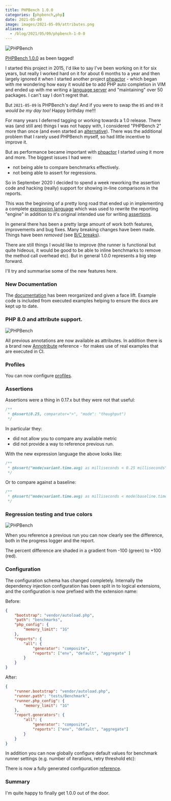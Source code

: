 ```yaml
--- 
title: PHPBench 1.0.0
categories: [phpbench,php]
date: 2021-05-09
image: images/2021-05-09/attributes.png
aliases:
  - /blog/2021/05/09/phpbench-1-0-0
---
```


![PHPBench](/images/2020-09-09/logo.png)

[PHPBench 1.0.0](https://github.com/phpbench/phpbench/releases/tag/1.0.0) as been
tagged! 

I started this project in 2015, I'd like to say I've been working on it for
six years, but really I worked hard on it for about 6 months to a year and
then largely ignored it when I started another project
[phpactor](https://github.com/phpactor/phpactor) - which began with me
wondering how easy it would be to add PHP auto completion in VIM and ended up
with me writing a [language
server](https://phpactor.readthedocs.io/en/master/lsp/support.html) and
"maintaining" over 50 packages. I can't say I don't regret that.

But `2021-05-09` is PHPBench's day! And if you were to swap the `05` and `09` it
_would be my day too!_ Happy birthday me!!!

For many years I deferred tagging or working towards a 1.0 release. There was
(and still are) things I was not happy with, I considered
"PHPBench 2" more than once (and even started an
[alternative](https://github.com/phpbench/pipeline)). There was the additional
problem that I rarely used PHPBench myself, so had little incentive to improve
it.

But as performance became important with [phpactor](https://github.com/phpactor/phpactor) I started using it more and more. The biggest issues I had were:

- not being able to compare benchmarks effectively.
- not being able to assert for regressions.

So in September 2020 I decided to spend a week reworking the assertion
code and hacking (really) support for showing in-line comparisons in the
reports.

This was the beginning of a pretty long road that ended up in implementing a
complete [expression
language](https://phpbench.readthedocs.io/en/latest/expression.html) which was
used to rewrite the reporting "engine" in addition to it's original intended use
for writing
[assertions](https://phpbench.readthedocs.io/en/latest/guides/assertions.html).

In general there has been a pretty large amount of work both features,
improvements and bug fixes. Many breaking
changes have been made. Things have been _removed_ (see [B/C
breaks](https://github.com/phpbench/phpbench/releases/tag/1.0.0)).

There are still things I would like to improve (the runner is functional but quite
hideous, it would be good to be able to inline benchmarks to remove the method
call overhead etc). But in general 1.0.0 represents a big step forward.

I'll try and summarise some of the new features here.

### New Documentation

The
[documentation](https://phpbench.readthedocs.io/en/latest/annotributes.html)
has been reorganized and given a face lift. Example code is included from executed
examples helping to ensure the docs are kept up to date.

### PHP 8.0 and attribute support.

![PHPBench](/images/2021-05-09/attributes.png)

All previous annotations are now available as attributes. In addition there is
a brand new
[Annotribute](https://phpbench.readthedocs.io/en/latest/annotributes.html)
reference - for makes use of real examples that are executed in CI.

### Profiles

You can now configure
[profiles](https://phpbench.readthedocs.io/en/latest/configuration.html?highlight=profile#core-profiles).

### Assertions

Assertions were a thing in 0.17.x but they were not that useful:

```php
/**
 * @Assert(0.25, comparator=">", "mode": "thoughput")
 */
```

In particular they:

- did not allow you to compare any available metric
- did not provide a way to reference previous run. 

With the new expression language the above looks like:

```php
/**
 * @Assert("mode(variant.time.avg) as milliseconds < 0.25 milliseconds")
 */
```

Or to compare against a baseline:

```php
/**
 * @Assert("mode(variant.time.avg) as milliseconds < mode(baseline.time.avg) as milliseconds")
 */
```

### Regression testing and true colors

![PHPBench](/images/2021-05-09/regression.png)

When you reference a previous run you can now clearly see the difference, both
in the progress logger and the report.

The percent difference are shaded in a gradient from -100 (green) to +100 (red).

### Configuration


The configuration schema has changed completely. Internally the dependency
injection configuration has been split in to logical extensions, and the
configuration is now prefixed with the extension name:

Before:

```json
{
    "bootstrap": "vendor/autoload.php",
    "path": "benchmarks",
    "php_config": {
        "memory_limit": "1G"
    },
    "reports": {
        "all": {
            "generator": "composite",
            "reports": ["env", "default", "aggregate" ]
        }
    }
}
```

After:

```json
{
    "runner.bootstrap": "vendor/autoload.php",
    "runner.path": "tests/Benchmark",
    "runner.php_config": {
        "memory_limit": "1G"
    },
    "report.generators": {
        "all": {
            "generator": "composite",
            "reports": ["env", "default", "aggregate"]
        }
    }
}
```

In addition you can now globally configure default values for benchmark runner settings (e.g.
number of iterations, retry threshold etc):

There is now a fully generated configuration [reference](https://phpbench.readthedocs.io/en/latest/configuration.html?highlight=profile#configuration).

### Summary

I'm quite happy to finally get 1.0.0 out of the door.
